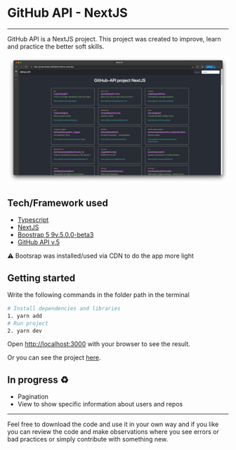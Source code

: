 # GitHub API - NextJS

<hr>

GitHub API is a NextJS project. This project was created to improve, learn and practice the better soft skills.

![image](./readmeAssets/page.png)

## Tech/Framework used

- [Typescript](https://www.typescriptlang.org/)
- [NextJS](https://nextjs.org/)
- [Boostrap 5 9v.5.0.0-beta3](https://getbootstrap.com/)
- [GitHub API v.5](https://docs.github.com/en/rest)

⚠️ Bootsrap was installed/used via CDN to do the app more light

## Getting started

Write the following commands in the folder path in the terminal

```bash
# Install dependencies and libraries
1. yarn add
# Run project
2. yarn dev
```

Open [http://localhost:3000](http://localhost:3000) with your browser to see the result.

Or you can see the project [here](https://vercel.com/israel-dv/gh-api-imoreno/2hnCsYPLNAk4GURzfR2w84wi7CnW).

## In progress ♻️

- Pagination
- View to show specific information about users and repos

<hr/>
Feel free to download the code and use it in your own way and if you like you can review the code and make observations where you see errors or bad practices or simply contribute with something new.
